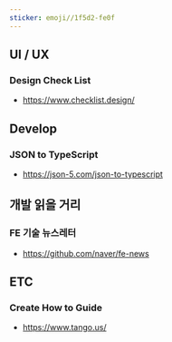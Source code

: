```yaml
---
sticker: emoji//1f5d2-fe0f
---
```


## UI / UX

### Design Check List
- https://www.checklist.design/

## Develop
### JSON to TypeScript
- https://json-5.com/json-to-typescript

## 개발 읽을 거리
### FE 기술 뉴스레터
- https://github.com/naver/fe-news

## ETC
### Create How to Guide 
- https://www.tango.us/